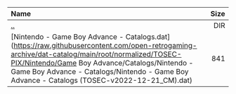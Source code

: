|Name|Size|
|:---|---:|
|[..](../index.html)|DIR|
|[Nintendo - Game Boy Advance - Catalogs.dat](https://raw.githubusercontent.com/open-retrogaming-archive/dat-catalog/main/root/normalized/TOSEC-PIX/Nintendo/Game Boy Advance/Catalogs/Nintendo - Game Boy Advance - Catalogs/Nintendo - Game Boy Advance - Catalogs (TOSEC-v2022-12-21_CM).dat)|841|
